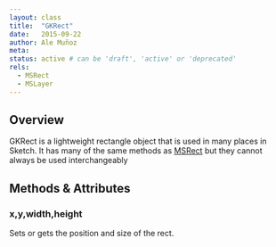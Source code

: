 ```yaml
---
layout: class
title:  "GKRect"
date:   2015-09-22
author: Ale Muñoz
meta:
status: active # can be 'draft', 'active' or 'deprecated'
rels:
  - MSRect
  - MSLayer
---
```


## Overview

GKRect is a lightweight rectangle object that is used in many places in Sketch. It has many of the same methods as [MSRect]({{site.baseurl}}/docs/MSRect) but they cannot always be used interchangeably

## Methods & Attributes

### x,y,width,height

Sets or gets the position and size of the rect.
